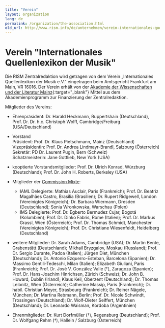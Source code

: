 ```yaml
---
title: "Verein"
layout: organization
lang: de
permalink: /organization/the-association.html
old_url: http://www.rism.info/de/unternehmen/verein-internationales-quellenlexikon-der-musik.html
---
```


# Verein "Internationales Quellenlexikon der Musik"

Die RISM Zentralredaktion wird getragen von dem Verein „Internationales Quellenlexikon der Musik e.V." eingetragen beim Amtsgericht Frankfurt am Main, VR 16016. Der Verein erhält von der [Akademie der Wissenschaften und der Literatur Mainz](http://www.adwmainz.de/){:target="_blank"} Mittel aus dem Akademienprogramm zur Finanzierung der Zentralredaktion.

Mitglieder des Vereins:

* Ehrenpräsident: Dr. Harald Heckmann, Ruppertshain (Deutschland), Prof. Dr. Dr. h.c. Christoph Wolff, Cambridge/Freiburg (USA/Deutschland)
* Vorstand\
Präsident: Prof. Dr. Klaus Pietschmann, Mainz (Deutschland)\
Vizepräsidentin: Prof. Dr. Andrea Lindmayr-Brandl, Salzburg (Österreich)\
Sekretär: PD Dr. Laurent Pugin, Bern (Schweiz)\
Schatzmeisterin: Jane Gottlieb, New York (USA)
* kooptierte Vorstandsmitglieder: Prof. Dr. Ulrich Konrad, Würzburg (Deutschland); Prof. Dr. John H. Roberts, Berkeley (USA)
* Mitglieder der [Commission Mixte](/organization/international-partners.html):
  - IAML Delegierte: Mathias Auclair, Paris (Frankreich); Prof. Dr. Beatriz Magalhães Castro, Brasilia (Brasilien); Dr. Rupert Ridgewell, London (Vereinigtes Königreich); Dr. Barbara Wiermann, Dresden (Deutschland); Sonia Wronkowska, Warschau (Polen)
  - IMS Delegierte: Prof. Dr. Egberto Bermudez Cujar, Bogotá (Kolumbien); Prof. Dr. Dinko Fabris, Rome (Italien); Prof. Dr.  Markus Grassl, Wien (Österreich); Prof. Dr. Thomas Schmidt, Manchester (Vereinigtes Königreich); Prof. Dr. Christiane Wiesenfeldt, Heidelberg (Deutschland)

* weitere Mitglieder: Dr. Sarah Adams, Cambridge (USA); Dr. Martin Bente, Grabenstätt (Deutschland); Mikhail Bryzgalov, Moskau (Russland); Prof. Dr. Sergio Durante, Padoa (Italien); Jürgen Diet, München (Deutschland); Dr. Antonio Ezquerro-Esteban, Barcelona (Spanien); Dr. Massimo Gentili-Tedeschi, Milan (Italien); Elizabeth Giuliani, Paris (Frankreich); Prof. Dr. José V. González Valle (†), Zaragoza (Spanien); Prof. Dr. Hans-Joachim Hinrichsen, Zürich (Schweiz); Dr. John B. Howard, Dublin (Irland); Klaus Keil, Oberzent (Deutschland); Dr. Thomas Leibnitz, Wien (Österreich); Catherine Massip, Paris (Frankreich); Dr. habil. Christian Meyer, Strasbourg (Frankreich); Dr. Reiner Nägele, München; Dr. Martina Rebmann, Berlin; Prof. Dr. Nicole Schwindt, Trossingen (Deutschland); Dr. Wolf-Dieter Seiffert, München (Deutschland); Dr. Leonardo Waisman, Kordoba (Argentinien)
* Ehrenmitglieder: Dr. Kurt Dorfmüller (†), Regensburg (Deutschland); Prof. Dr. Wolfgang Rehm (†), Hallein / Salzburg (Österreich)
